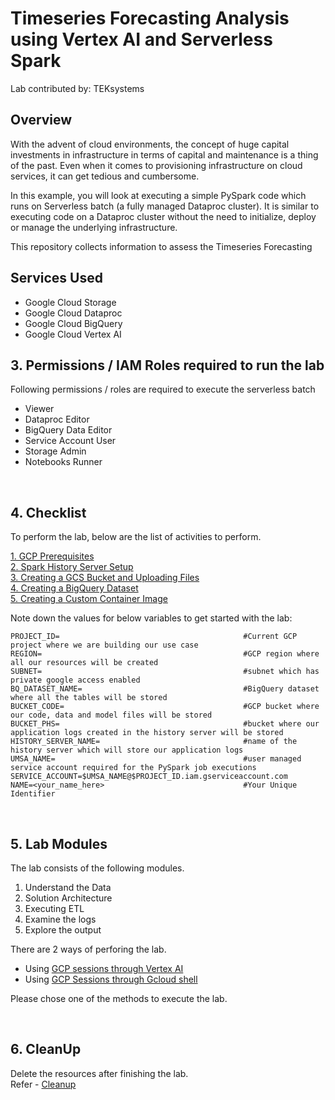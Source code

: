 # Timeseries Forecasting Analysis using Vertex AI and Serverless Spark

Lab contributed by: TEKsystems

## Overview

With the advent of cloud environments, the concept of huge capital investments in infrastructure in terms of capital and maintenance is a thing of the past. Even when it comes to provisioning infrastructure on cloud services, it can get tedious and cumbersome.

In this example, you will look at executing a simple PySpark code which runs on Serverless batch (a fully managed Dataproc cluster). It is similar to executing code on a Dataproc cluster without the need to initialize, deploy or manage the underlying infrastructure.

This repository collects information to assess the Timeseries Forecasting


## Services Used
* Google Cloud Storage
* Google Cloud Dataproc
* Google Cloud BigQuery
* Google Cloud Vertex AI

## 3. Permissions / IAM Roles required to run the lab

Following permissions / roles are required to execute the serverless batch

- Viewer
- Dataproc Editor
- BigQuery Data Editor
- Service Account User
- Storage Admin
- Notebooks Runner

<br>

## 4. Checklist

To perform the lab, below are the list of activities to perform. <br>

[1. GCP Prerequisites](instructions/01-gcp-prerequisites.md)<br>
[2. Spark History Server Setup](instructions/02-persistent-history-server.md)<br>
[3. Creating a GCS Bucket and Uploading Files](instructions/03-files-upload.md)<br>
[4. Creating a BigQuery Dataset](instructions/04-create-bigquery-dataset.md)<br>
[5. Creating a Custom Container Image](instructions/05-create-docker-image.md)<br>

Note down the values for below variables to get started with the lab:

```
PROJECT_ID=                                         #Current GCP project where we are building our use case
REGION=                                             #GCP region where all our resources will be created
SUBNET=                                             #subnet which has private google access enabled
BQ_DATASET_NAME=                                    #BigQuery dataset where all the tables will be stored
BUCKET_CODE=                                        #GCP bucket where our code, data and model files will be stored
BUCKET_PHS=                                         #bucket where our application logs created in the history server will be stored
HISTORY_SERVER_NAME=                                #name of the history server which will store our application logs
UMSA_NAME=                                          #user managed service account required for the PySpark job executions
SERVICE_ACCOUNT=$UMSA_NAME@$PROJECT_ID.iam.gserviceaccount.com
NAME=<your_name_here>                               #Your Unique Identifier
```
<br>

## 5. Lab Modules

The lab consists of the following modules.

1. Understand the Data
2. Solution Architecture
3. Executing ETL
4. Examine the logs
5. Explore the output

There are 2 ways of perforing the lab.
- Using [GCP sessions through Vertex AI](instructions/06a_timeseries_forecasting_vertex_ai_notebook_execution.md)
- Using [GCP  Sessions through Gcloud shell](instructions/06b_timeseries_forecasting_gcloud_execution.md)

Please chose one of the methods to execute the lab.

<br>

## 6. CleanUp

Delete the resources after finishing the lab. <br>
Refer - [Cleanup](instructions/07-cleanup.md )

<br>


